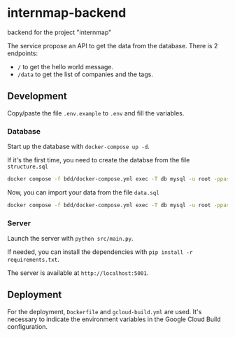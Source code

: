 # internmap-backend
backend for the project "internmap"

The service propose an API to get the data from the database.
There is 2 endpoints:
- `/` to get the hello world message.
- `/data` to get the list of companies and the tags.

## Development

Copy/paste the file `.env.example` to `.env` and fill the variables.

### Database
Start up the database with `docker-compose up -d`.

If it's the first time, you need to create the databse from the file `structure.sql`
```bash
docker compose -f bdd/docker-compose.yml exec -T db mysql -u root -ppassword db < bdd/structure.sql
```

Now, you can import your data from the file `data.sql`
```bash
docker compose -f bdd/docker-compose.yml exec -T db mysql -u root -ppassword db < $PATH_TO_DATA_FILE
```

### Server

Launch the server with `python src/main.py`.

If needed, you can install the dependencies with `pip install -r requirements.txt`.

The server is available at `http://localhost:5001`.

## Deployment
For the deployment, `Dockerfile` and `gcloud-build.yml` are used.
It's necessary to indicate the environment variables in the Google Cloud Build configuration.
